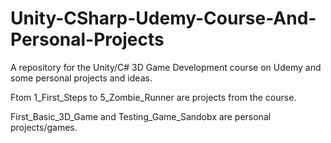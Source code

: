 # Unity-CSharp-Udemy-Course-And-Personal-Projects
A repository for the Unity/C# 3D Game Development course on Udemy and some personal projects and ideas.

Ftom 1_First_Steps to 5_Zombie_Runner are projects from the course.

First_Basic_3D_Game and Testing_Game_Sandobx are personal projects/games.
